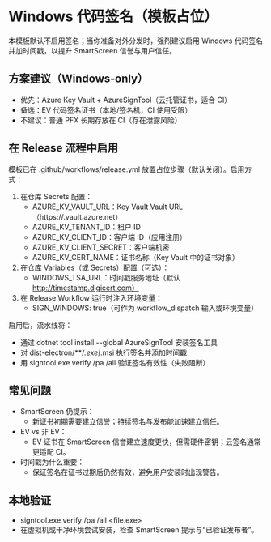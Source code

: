 ﻿# Windows 代码签名（模板占位）

本模板默认不启用签名；当你准备对外分发时，强烈建议启用 Windows 代码签名并加时间戳，以提升 SmartScreen 信誉与用户信任。

## 方案建议（Windows‑only）
- 优先：Azure Key Vault + AzureSignTool（云托管证书，适合 CI）
- 备选：EV 代码签名证书（本地/签名机，CI 使用受限）
- 不建议：普通 PFX 长期存放在 CI（存在泄露风险）

## 在 Release 流程中启用
模板已在 .github/workflows/release.yml 放置占位步骤（默认关闭）。启用方式：

1) 在仓库 Secrets 配置：
   - AZURE_KV_VAULT_URL：Key Vault Vault URL（https://<vault>.vault.azure.net）
   - AZURE_KV_TENANT_ID：租户 ID
   - AZURE_KV_CLIENT_ID：客户端 ID（应用注册）
   - AZURE_KV_CLIENT_SECRET：客户端机密
   - AZURE_KV_CERT_NAME：证书名称（Key Vault 中的证书对象）
2) 在仓库 Variables（或 Secrets）配置（可选）：
   - WINDOWS_TSA_URL：时间戳服务地址（默认 http://timestamp.digicert.com）
3) 在 Release Workflow 运行时注入环境变量：
   - SIGN_WINDOWS: true（可作为 workflow_dispatch 输入或环境变量）

启用后，流水线将：
- 通过 dotnet tool install --global AzureSignTool 安装签名工具
- 对 dist-electron/**/*.exe|*.msi 执行签名并添加时间戳
- 用 signtool.exe verify /pa /all 验证签名有效性（失败阻断）

## 常见问题
- SmartScreen 仍提示：
  - 新证书初期需要建立信誉；持续签名与发布能加速建立信任。
- EV vs 非 EV：
  - EV 证书在 SmartScreen 信誉建立速度更快，但需硬件密钥；云签名通常更适配 CI。
- 时间戳为什么重要：
  - 保证签名在证书过期后仍然有效，避免用户安装时出现警告。

## 本地验证
- signtool.exe verify /pa /all <file.exe>
- 在虚拟机或干净环境尝试安装，检查 SmartScreen 提示与“已验证发布者”。
